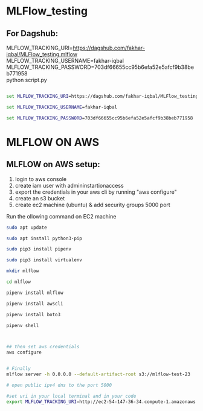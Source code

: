 # MLFlow_testing



## For Dagshub:

MLFLOW_TRACKING_URI=https://dagshub.com/fakhar-iqbal/MLFlow_testing.mlflow \
MLFLOW_TRACKING_USERNAME=fakhar-iqbal \
MLFLOW_TRACKING_PASSWORD=703df66655cc95b6efa52e5afcf9b38beb771958 \
python script.py


```cmd

set MLFLOW_TRACKING_URI=https://dagshub.com/fakhar-iqbal/MLFlow_testing.mlflow

set MLFLOW_TRACKING_USERNAME=fakhar-iqbal

set MLFLOW_TRACKING_PASSWORD=703df66655cc95b6efa52e5afcf9b38beb771958


```


# MLFLOW ON AWS

## MLFLOW on AWS setup:

1. login to aws console
2. create iam user with admininstartionaccess
3. export the credentials in your aws cli by running "aws configure"
4. create an s3 bucket
5. create ec2 machine (ubuntu) & add security groups 5000 port

Run the ollowing command on EC2 machine
```bash
sudo apt update

sudo apt install python3-pip

sudo pip3 install pipenv

sudo pip3 install virtualenv

mkdir mlflow

cd mlflow

pipenv install mlflow

pipenv install awscli

pipenv install boto3

pipenv shell



## then set aws credentials 
aws configure


# Finally
mlflow server -h 0.0.0.0 --default-artifact-root s3://mlflow-test-23

# open public ipv4 dns to the port 5000

#set uri in your local terminal and in your code
export MLFLOW_TRACKING_URI=http://ec2-54-147-36-34.compute-1.amazonaws.com:5000/
```

